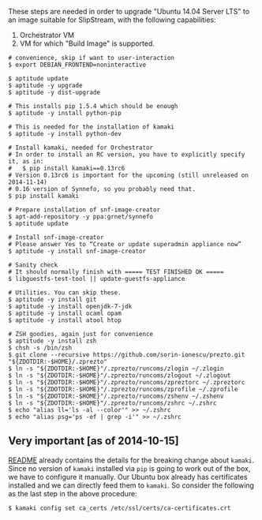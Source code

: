 These steps are needed in order to upgrade "Ubuntu 14.04 Server LTS" to an image suitable for SlipStream, with the following capabilities:

1. Orchestrator VM
2. VM for which "Build Image" is supported.

```
# convenience, skip if want to user-interaction
$ export DEBIAN_FRONTEND=noninteractive

$ aptitude update
$ aptitude -y upgrade
$ aptitude -y dist-upgrade

# This installs pip 1.5.4 which should be enough
$ aptitude -y install python-pip

# This is needed for the installation of kamaki
$ aptitude -y install python-dev

# Install kamaki, needed for Orchestrator
# In order to install an RC version, you have to explicitly specify it, as in:
#   $ pip install kamaki==0.13rc6
# Version 0.13rc6 is important for the upcoming (still unreleased on 2014-11-14)
# 0.16 version of Synnefo, so you probably need that.
$ pip install kamaki

# Prepare installation of snf-image-creator
$ apt-add-repository -y ppa:grnet/synnefo
$ aptitude update

# Install snf-image-creator
# Please answer Yes to “Create or update superadmin appliance now”
$ aptitude -y install snf-image-creator

# Sanity check
# It should normally finish with ===== TEST FINISHED OK =====
$ libguestfs-test-tool || update-guestfs-appliance

# Utilities. You can skip these.
$ aptitude -y install git
$ aptitude -y install openjdk-7-jdk
$ aptitude -y install ocaml opam
$ aptitude -y install atool htop

# ZSH goodies, again just for convenience
$ aptitude -y install zsh
$ chsh -s /bin/zsh
$ git clone --recursive https://github.com/sorin-ionescu/prezto.git "${ZDOTDIR:-$HOME}/.zprezto"
$ ln -s "${ZDOTDIR:-$HOME}"/.zprezto/runcoms/zlogin ~/.zlogin
$ ln -s "${ZDOTDIR:-$HOME}"/.zprezto/runcoms/zlogout ~/.zlogout
$ ln -s "${ZDOTDIR:-$HOME}"/.zprezto/runcoms/zpreztorc ~/.zpreztorc
$ ln -s "${ZDOTDIR:-$HOME}"/.zprezto/runcoms/zprofile ~/.zprofile
$ ln -s "${ZDOTDIR:-$HOME}"/.zprezto/runcoms/zshenv ~/.zshenv
$ ln -s "${ZDOTDIR:-$HOME}"/.zprezto/runcoms/zshrc ~/.zshrc
$ echo "alias ll='ls -al --color'" >> ~/.zshrc
$ echo "alias psg='ps -ef | grep -i'" >> ~/.zshrc
```

## Very important [as of 2014-10-15]
[README](../README.md) already contains the details for the breaking change about `kamaki`. Since no version of `kamaki` installed via `pip` is going to work out of the box, we have to configure it manually. Our Ubuntu box already has certificates installed and we can directly feed them to `kamaki`. So consider the following as the last step in the above procedure:

```
$ kamaki config set ca_certs /etc/ssl/certs/ca-certificates.crt
```